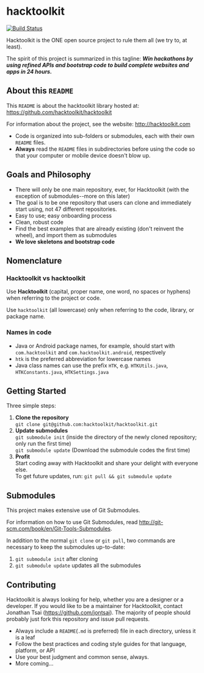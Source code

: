 hacktoolkit
===========

[![Build Status](https://travis-ci.org/hacktoolkit/hacktoolkit.png?branch=master)](https://travis-ci.org/hacktoolkit/hacktoolkit)

Hacktoolkit is the ONE open source project to rule them all (we try to, at least).

The spirit of this project is summarized in this tagline: _**Win hackathons by using refined APIs and bootstrap code to build complete websites and apps in 24 hours.**_

## About this `README`

This `README` is about the hacktoolkit library hosted at: https://github.com/hacktoolkit/hacktoolkit

For information about the project, see the website: http://hacktoolkit.com

* Code is organized into sub-folders or submodules, each with their own `README` files.
* **Always** read the `README` files in subdirectories before using the code so that your computer or mobile device doesn't blow up.

## Goals and Philosophy

* There will only be one main repository, ever, for Hacktoolkit (with the exception of submodules--more on this later)
* The goal is to be one repository that users can clone and immediately start using, not 47 different repositories.
* Easy to use; easy onboarding process
* Clean, robust code
* Find the best examples that are already existing (don't reinvent the wheel), and import them as submodules
* **We love skeletons and bootstrap code**

## Nomenclature

### Hacktoolkit vs hacktoolkit

Use **Hacktoolkit** (capital, proper name, one word, no spaces or hyphens) when referring to the project or code.

Use `hacktoolkit` (all lowercase) only when referring to the code, library, or package name.

### Names in code

* Java or Android package names, for example, should start with `com.hacktoolkit` and `com.hacktoolkit.android`, respectively
* `htk` is the preferred abbreviation for lowercase names
* Java class names can use the prefix `HTK`, e.g. `HTKUtils.java`, `HTKConstants.java`, `HTKSettings.java`

## Getting Started

Three simple steps:

1. **Clone the repository**  
   `git clone git@github.com:hacktoolkit/hacktoolkit.git`
2. **Update submodules**  
   `git submodule init` (inside the directory of the newly cloned repository; only run the first time)  
   `git submodule update` (Download the submodule codes the first time)
3. **Profit**  
   Start coding away with Hacktoolkit and share your delight with everyone else.  
   To get future updates, run: `git pull && git submodule update`

## Submodules

This project makes extensive use of Git Submodules.

For information on how to use Git Submodules, read <http://git-scm.com/book/en/Git-Tools-Submodules>.

In addition to the normal `git clone` or `git pull`, two commands are necessary to keep the submodules up-to-date:

1. `git submodule init` after cloning
2. `git submodule update` updates all the submodules

## Contributing

Hacktoolkit is always looking for help, whether you are a designer or a developer.
If you would like to be a maintainer for Hacktoolkit, contact Jonathan Tsai (<https://github.com/jontsai>).
The majority of people should probably just fork this repository and issue pull requests.

* Always include a `README`(`.md` is preferred) file in each directory, unless it is a leaf
* Follow the best practices and coding style guides for that language, platform, or API
* Use your best judgment and common sense, always.
* More coming...

